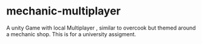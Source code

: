 # mechanic-multiplayer
A unity Game with local Multiplayer , similar to overcook but themed around a mechanic shop. This is for a university assigment.
